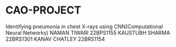 # CAO-PROJECT
Identifying pneumonia in chest X-rays using CNN(Computational Neural Networks)
NAMAN TIWARI 22BPS1155
KAUSTUBH SHARMA 22BRS1301
KANAV CHATLEY  22BRS1154


